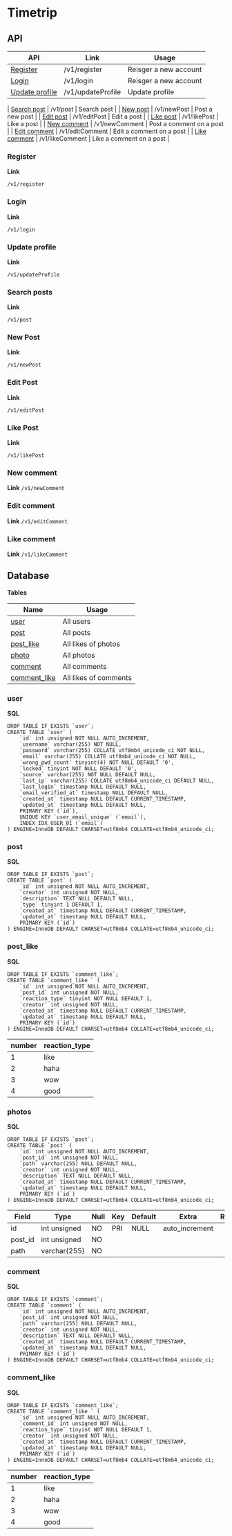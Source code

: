 # Timetrip 

## API

| API | Link | Usage | 
|---|---|---|
| [Register](#/v1/register) | /v1/register | Reisger a new account |
| [Login](#/v1/login) | /v1/login | Reisger a new account |
| [Update profile](#/v1/updateProfile) | /v1/updateProfile | Update profile |

| [Search post](#/v1/post) | /v1/post | Search post |
| [New post](#/v1/newPost) | /v1/newPost | Post a new post |
| [Edit post](#/v1/editPost) | /v1/editPost | Edit a post |
| [Like post](#/v1/likePost) | /v1/likePost | Like a post |
| [New comment](#/v1/newComment) | /v1/newComment | Post a comment on a post |
| [Edit comment](#/v1/editComment) | /v1/editComment | Edit a comment on a post |
| [Like comment](#/v1/likeComment) | /v1/likeComment | Like a comment on a post |



### Register
**Link**

`/v1/register`

### Login
**Link**

`/v1/login`

### Update profile
**Link**

`/v1/updateProfile`


### Search posts
**Link**

`/v1/post`

### New Post

**Link**

`/v1/newPost`

### Edit Post

**Link**

`/v1/editPost`

### Like Post

**Link**

`/v1/likePost`


### New comment

**Link**
`/v1/newComment`

### Edit comment

**Link**
`/v1/editComment`

### Like comment

**Link**
`/v1/likeComment`


## Database

**Tables**

| Name | Usage |
|---|---|
| [user](#table_user) | All users   |
| [post](#table_post) | All posts  |
| [post_like](#table_post_like) | All likes of photos |
| [photo](#table_photo) | All photos  |
| [comment](#table_comment) | All comments |
| [comment_like](#table_comment_like) | All likes of comments |

### user

**SQL**

```
DROP TABLE IF EXISTS `user`;
CREATE TABLE `user` (
    `id` int unsigned NOT NULL AUTO_INCREMENT,
    `username` varchar(255) NOT NULL,
    `password` varchar(255) COLLATE utf8mb4_unicode_ci NOT NULL,
    `email` varchar(255) COLLATE utf8mb4_unicode_ci NOT NULL,
    `wrong_pwd_count` tinyint(4) NOT NULL DEFAULT '0',
    `locked` tinyint NOT NULL DEFAULT '0',
    `source` varchar(255) NOT NULL DEFAULT NULL,
    `last_ip` varchar(255) COLLATE utf8mb4_unicode_ci DEFAULT NULL,
    `last_login` timestamp NULL DEFAULT NULL,
    `email_verified_at` timestamp NULL DEFAULT NULL,
    `created_at` timestamp NULL DEFAULT CURRENT_TIMESTAMP,
    `updated_at` timestamp NULL DEFAULT NULL,
    PRIMARY KEY (`id`),
    UNIQUE KEY `user_email_unique` (`email`),
    INDEX IDX_USER_01 (`email`)
) ENGINE=InnoDB DEFAULT CHARSET=utf8mb4 COLLATE=utf8mb4_unicode_ci;

```

### post

**SQL**

```
DROP TABLE IF EXISTS `post`;
CREATE TABLE `post` (
    `id` int unsigned NOT NULL AUTO_INCREMENT,
    `creator` int unsigned NOT NULL,
    `description` TEXT NULL DEFAULT NULL,
    `type` tinyint 1 DEFAULT 1,
    `created_at` timestamp NULL DEFAULT CURRENT_TIMESTAMP,
    `updated_at` timestamp NULL DEFAULT NULL,
    PRIMARY KEY (`id`)
) ENGINE=InnoDB DEFAULT CHARSET=utf8mb4 COLLATE=utf8mb4_unicode_ci;

```

### post_like


**SQL** 

```
DROP TABLE IF EXISTS `comment_like`;
CREATE TABLE `comment_like ` (
    `id` int unsigned NOT NULL AUTO_INCREMENT,
    `post_id` int unsigned NOT NULL,
    `reaction_type` tinyint NOT NULL DEFAULT 1,
    `creator` int unsigned NOT NULL,
    `created_at` timestamp NULL DEFAULT CURRENT_TIMESTAMP,
    `updated_at` timestamp NULL DEFAULT NULL,
    PRIMARY KEY (`id`)
) ENGINE=InnoDB DEFAULT CHARSET=utf8mb4 COLLATE=utf8mb4_unicode_ci;

```

|number|reaction_type|
|----|----|
|1|like|
|2|haha|
|3|wow|
|4|good|


### photos

**SQL** 

```
DROP TABLE IF EXISTS `post`;
CREATE TABLE `post` (
    `id` int unsigned NOT NULL AUTO_INCREMENT,
    `post_id` int unsigned NOT NULL,
    `path` varchar(255) NULL DEFAULT NULL,
    `creator` int unsigned NOT NULL,
    `description` TEXT NULL DEFAULT NULL,
    `created_at` timestamp NULL DEFAULT CURRENT_TIMESTAMP,
    `updated_at` timestamp NULL DEFAULT NULL,
    PRIMARY KEY (`id`)
) ENGINE=InnoDB DEFAULT CHARSET=utf8mb4 COLLATE=utf8mb4_unicode_ci;

```

| Field             | Type             | Null | Key | Default           | Extra          | Remark             |
|-------------------|------------------|------|-----|-------------------|----------------|--------------------|
| id                | int unsigned     | NO   | PRI | NULL              | auto_increment |
| post_id           | int unsigned     | NO   | 
| path              | varchar(255)     | NO   | 


### <a name="table_comment">comment</a>

**SQL** 

```
DROP TABLE IF EXISTS `comment`;
CREATE TABLE `comment` (
    `id` int unsigned NOT NULL AUTO_INCREMENT,
    `post_id` int unsigned NOT NULL,
    `path` varchar(255) NULL DEFAULT NULL,
    `creator` int unsigned NOT NULL,
    `description` TEXT NULL DEFAULT NULL,
    `created_at` timestamp NULL DEFAULT CURRENT_TIMESTAMP,
    `updated_at` timestamp NULL DEFAULT NULL,
    PRIMARY KEY (`id`)
) ENGINE=InnoDB DEFAULT CHARSET=utf8mb4 COLLATE=utf8mb4_unicode_ci;

```

### <a name="table_comment">comment_like</a>

**SQL** 

```
DROP TABLE IF EXISTS `comment_like`;
CREATE TABLE `comment_like ` (
    `id` int unsigned NOT NULL AUTO_INCREMENT,
    `comment_id` int unsigned NOT NULL,
    `reaction_type` tinyint NOT NULL DEFAULT 1,
    `creator` int unsigned NOT NULL,
    `created_at` timestamp NULL DEFAULT CURRENT_TIMESTAMP,
    `updated_at` timestamp NULL DEFAULT NULL,
    PRIMARY KEY (`id`)
) ENGINE=InnoDB DEFAULT CHARSET=utf8mb4 COLLATE=utf8mb4_unicode_ci;

```

|number|reaction_type|
|----|----|
|1|like|
|2|haha|
|3|wow|
|4|good|
